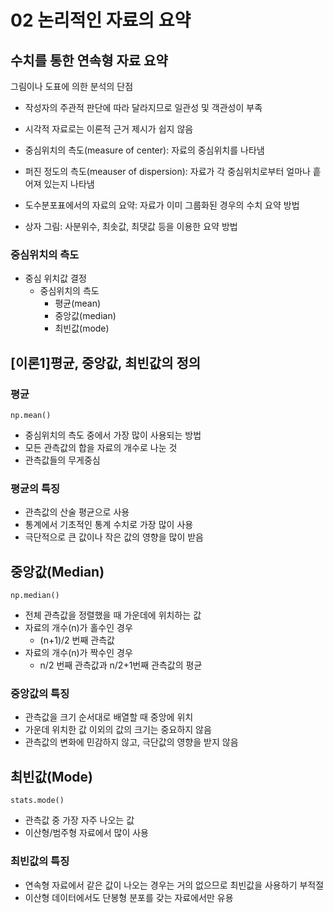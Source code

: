 # 02 논리적인 자료의 요약

## 수치를 통한 연속형 자료 요약
그림이나 도표에 의한 분석의 단점
- 작성자의 주관적 판단에 따라 달라지므로 일관성 및 객관성이 부족
- 시각적 자료로는 이론적 근거 제시가 쉽지 않음


- 중심위치의 측도(measure of center): 자료의 중심위치를 나타냄
- 퍼진 정도의 측도(meauser of dispersion): 자료가 각 중심위치로부터 얼마나 흩어져 있는지 나타냄
- 도수분포표에서의 자료의 요약: 자료가 이미 그룹화된 경우의 수치 요약 방법
- 상자 그림: 사분위수, 최솟값, 최댓값 등을 이용한 요약 방법

### 중심위치의 측도
- 중심 위치값 결정
  - 중심위치의 측도
    - 평균(mean)
    - 중앙값(median)
    - 최빈값(mode)

## [이론1]평균, 중앙값, 최빈값의 정의
### 평균
`np.mean()`
- 중심위치의 측도 중에서 가장 많이 사용되는 방법
- 모든 관측값의 합을 자료의 개수로 나눈 것
- 관측값들의 무게중심

### 평균의 특징
- 관측값의 산술 평균으로 사용
- 통계에서 기초적인 통계 수치로 가장 많이 사용
- 극단적으로 큰 값이나 작은 값의 영향을 많이 받음

## 중앙값(Median)
`np.median()`
- 전체 관측값을 정렬했을 때 가운데에 위치하는 값
- 자료의 개수(n)가 홀수인 경우
  -  (n+1)/2 번째 관측값
- 자료의 개수(n)가 짝수인 경우
  - n/2 번째 관측값과 n/2+1번째 관측값의 평균 

### 중앙값의 특징
- 관측값을 크기 순서대로 배열할 때 중앙에 위치
- 가운데 위치한 값 이외의 값의 크기는 중요하지 않음
- 관측값의 변화에 민감하지 않고, 극단값의 영향을 받지 않음

## 최빈값(Mode)
`stats.mode()`
- 관측값 중 가장 자주 나오는 값
- 이산형/범주형 자료에서 많이 사용

### 최빈값의 특징
- 연속형 자료에서 같은 값이 나오는 경우는 거의 없으므로 최빈값을 사용하기 부적절
- 이산형 데이터에서도 단봉형 분포를 갖는 자료에서만 유용

